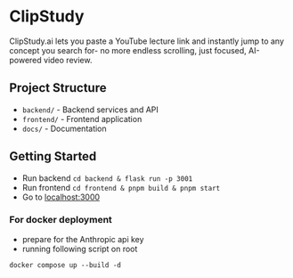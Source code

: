 # ClipStudy

ClipStudy.ai lets you paste a YouTube lecture link and instantly jump to any concept you search for- no more endless scrolling, just focused, AI-powered video review.

## Project Structure

- `backend/` - Backend services and API
- `frontend/` - Frontend application
- `docs/` - Documentation

## Getting Started

- Run backend `cd backend & flask run -p 3001`
- Run frontend `cd frontend & pnpm build & pnpm start`
- Go to [localhost:3000](localhost:3000)

### For docker deployment
- prepare for the Anthropic api key
- running following script on root
```
docker compose up --build -d
```